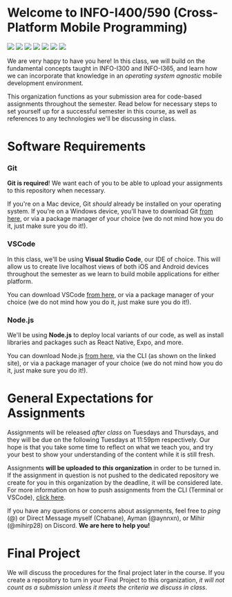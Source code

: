 # Welcome to INFO-I400/590 (Cross-Platform Mobile Programming)
[![](https://img.shields.io/badge/Canvas-D43B35?style=for-the-badge&logo=canvas&logoColor=white)](https://iu.instructure.com/courses/2252915)
[![](https://img.shields.io/badge/Discord-7289DA?style=for-the-badge&logo=discord&logoColor=white)]((https://discord.gg/wnFqfpYGtx))
[![](https://img.shields.io/badge/React_Native-20232A?style=for-the-badge&logo=react&logoColor=61DAFB)](https://reactnative.dev/docs/getting-started)
[![](https://img.shields.io/badge/expo-1C1E24?style=for-the-badge&logo=expo&logoColor=#D04A37)](https://docs.expo.dev/)
[![](https://img.shields.io/badge/Firebase-E58331?style=for-the-badge&logo=firebase&logoColor=white)](https://firebase.google.com/docs)
[![](https://img.shields.io/badge/iOS-EA5239?style=for-the-badge&logo=iOS&logoColor=white)](https://firebase.google.com/docs/ios/setup)
[![](https://img.shields.io/badge/Android-71D98C?style=for-the-badge&logo=android&logoColor=white)](https://firebase.google.com/docs/android/setup)

We are very happy to have you here! In this class, we will build on the fundamental concepts taught in INFO-I300 and INFO-I365, and learn how we can incorporate that knowledge in an *operating system agnostic* mobile development environment.

This organization functions as your submission area for code-based assignments throughout the semester. Read below for necessary steps to set yourself up for a successful semester in this course, as well as references to any technologies we'll be discussing in class. 

# Software Requirements

### Git
**Git is required**! We want each of you to be able to upload your assignments to this repository when necessary.

If you're on a Mac device, Git *should* already be installed on your operating system. If you're on a Windows device, you'll have to download Git [from here](https://git-scm.com/downloads), or via a package manager of your choice (we do not mind how you do it, just make sure you do it!).

### VSCode
In this class, we'll be using **Visual Studio Code**, our IDE of choice. This will allow us to create live localhost views of both iOS and Android devices throughout the semester as we learn to build mobile applications for either platform. 

You can download VSCode [from here](https://code.visualstudio.com/download), or via a package manager of your choice (we do not mind how you do it, just make sure you do it!).

### Node.js
We'll be using **Node.js** to deploy local variants of our code, as well as install libraries and packages such as React Native, Expo, and more. 

You can download Node.js [from here](https://nodejs.dev/en/), via the CLI (as shown on the linked site), or via a package manager of your choice (we do not mind how you do it, just make sure you do it!).

# General Expectations for Assignments

Assignments will be released *after class* on Tuesdays and Thursdays, and they will be due on the following Tuesdays at 11:59pm respectively. Our hope is that you take some time to reflect on what we teach you, and try your best to show your understanding of the content while it is still fresh. 

Assignments **will be uploaded to *this* organization** in order to be turned in. If the assignment in question is not pushed to the dedicated repository we create for you in this organization by the deadline, it will be considered late. For more information on how to push assignments from the CLI (Terminal or VSCode), [click here](https://githowto.com/). 

If you have any questions or concerns about assignments, feel free to *ping* (@) or Direct Message myself (Chabane), Ayman (@aynnxn), or Mihir (@mihirp28) on Discord. **We are here to help you!**

# Final Project

We will discuss the procedures for the final project later in the course. If you create a repository to turn in your Final Project to this organization, *it will not count as a submission unless it meets the criteria we discuss in class*. 
